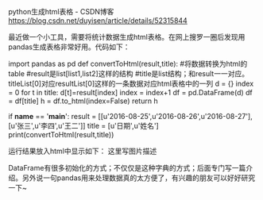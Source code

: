 python生成html表格 - CSDN博客 https://blog.csdn.net/duyisen/article/details/52315844

最近做一个小工具，需要将统计数据生成html表格。在网上搜罗一圈后发现用pandas生成表格非常好用。代码如下：

import pandas as pd
def convertToHtml(result,title):
    #将数据转换为html的table
    #result是list[list1,list2]这样的结构
    #title是list结构；和result一一对应。titleList[0]对应resultList[0]这样的一条数据对应html表格中的一列
    d = {}
    index = 0
    for t in title:
        d[t]=result[index]
        index = index+1
    df = pd.DataFrame(d)
    df = df[title]
    h = df.to_html(index=False)
    return h

 if __name__ == '__main__':
    result = [[u'2016-08-25',u'2016-08-26',u'2016-08-27'],[u'张三',u'李四',u'王二']]
    title = [u'日期',u'姓名']
    print(convertToHtml(result,title))

运行结果放入html中显示如下： 
这里写图片描述

DataFrame有很多初始化的方式；不仅仅是这种字典的方式；后面专门写一篇介绍。另外说一句pandas用来处理数据真的太方便了，有兴趣的朋友可以好好研究一下~